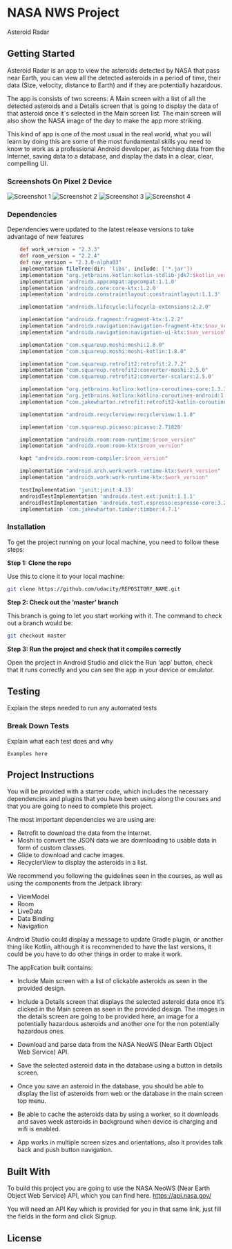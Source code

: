 # NASA NWS Project

Asteroid Radar

## Getting Started

Asteroid Radar is an app to view the asteroids detected by NASA that pass near Earth, you can view all the detected asteroids in a period of time, their data (Size, velocity, distance to Earth) and if they are potentially hazardous.

The app is consists of two screens: A Main screen with a list of all the detected asteroids and a Details screen that is going to display the data of that asteroid once it´s selected in the Main screen list. The main screen will also show the NASA image of the day to make the app more striking.

This kind of app is one of the most usual in the real world, what you will learn by doing this are some of the most fundamental skills you need to know to work as a professional Android developer, as fetching data from the Internet, saving data to a database, and display the data in a clear, clear, compelling UI.

### Screenshots On Pixel 2 Device

![Screenshot 1](starter/screenshots/screen_1.png)
![Screenshot 2](starter/screenshots/screen_2.png)
![Screenshot 3](starter/screenshots/screen_3.png)
![Screenshot 4](starter/screenshots/screen_4.png)

### Dependencies

Dependencies were updated to the latest release versions to take advantage of new features 

```groovy
    def work_version = "2.3.3"
    def room_version = "2.2.4"
    def nav_version = "2.3.0-alpha03"
    implementation fileTree(dir: 'libs', include: ['*.jar'])
    implementation "org.jetbrains.kotlin:kotlin-stdlib-jdk7:$kotlin_version"
    implementation 'androidx.appcompat:appcompat:1.1.0'
    implementation 'androidx.core:core-ktx:1.2.0'
    implementation 'androidx.constraintlayout:constraintlayout:1.1.3'

    implementation "androidx.lifecycle:lifecycle-extensions:2.2.0"

    implementation "androidx.fragment:fragment-ktx:1.2.2"
    implementation "androidx.navigation:navigation-fragment-ktx:$nav_version"
    implementation "androidx.navigation:navigation-ui-ktx:$nav_version"

    implementation "com.squareup.moshi:moshi:1.8.0"
    implementation "com.squareup.moshi:moshi-kotlin:1.8.0"

    implementation "com.squareup.retrofit2:retrofit:2.7.2"
    implementation "com.squareup.retrofit2:converter-moshi:2.5.0"
    implementation 'com.squareup.retrofit2:converter-scalars:2.5.0'

    implementation "org.jetbrains.kotlinx:kotlinx-coroutines-core:1.3.3"
    implementation "org.jetbrains.kotlinx:kotlinx-coroutines-android:1.3.2"
    implementation "com.jakewharton.retrofit:retrofit2-kotlin-coroutines-adapter:0.9.2"

    implementation "androidx.recyclerview:recyclerview:1.1.0"

    implementation 'com.squareup.picasso:picasso:2.71828'

    implementation "androidx.room:room-runtime:$room_version"
    implementation "androidx.room:room-ktx:$room_version"

    kapt "androidx.room:room-compiler:$room_version"

    implementation "android.arch.work:work-runtime-ktx:$work_version"
    implementation "androidx.work:work-runtime-ktx:$work_version"

    testImplementation 'junit:junit:4.13'
    androidTestImplementation 'androidx.test.ext:junit:1.1.1'
    androidTestImplementation 'androidx.test.espresso:espresso-core:3.2.0'
    implementation 'com.jakewharton.timber:timber:4.7.1'
```

### Installation

To get the project running on your local machine, you need to follow these steps:

**Step 1: Clone the repo**

Use this to clone it to your local machine:
```bash
git clone https://github.com/udacity/REPOSITORY_NAME.git
```

**Step 2: Check out the ‘master’ branch**

This branch is going to let you start working with it. The command to check out a branch would be:

```bash
git checkout master
```

**Step 3: Run the project and check that it compiles correctly**

Open the project in Android Studio and click the Run ‘app’ button, check that it runs correctly and you can see the app in your device or emulator.

## Testing

Explain the steps needed to run any automated tests

### Break Down Tests

Explain what each test does and why

```
Examples here
```
## Project Instructions

You will be provided with a starter code, which includes the necessary dependencies and plugins that you have been using along the courses and that you are going to need to complete this project. 

The most important dependencies we are using are:
- Retrofit to download the data from the Internet.
- Moshi to convert the JSON data we are downloading to usable data in form of custom classes.
- Glide to download and cache images.
- RecyclerView to display the asteroids in a list.

We recommend you following the guidelines seen in the courses, as well as using the components from the Jetpack library:
- ViewModel
- Room
- LiveData
- Data Binding
- Navigation

Android Studio could display a message to update Gradle plugin, or another thing like Kotlin, although it is recommended to have the last versions, it could be you have to do other things in order to make it work.

The application built contains:
- Include Main screen with a list of clickable asteroids as seen in the provided design.

- Include a Details screen that displays the selected asteroid data once it’s clicked in the Main screen as seen in the provided design. The images in the details screen are going to be provided here, an image for a potentially hazardous asteroids and another one for the non potentially hazardous ones.

- Download and parse data from the NASA NeoWS (Near Earth Object Web Service) API.

- Save the selected asteroid data in the database using a button in details screen.

- Once you save an asteroid in the database, you should be able to display the list of asteroids from web or the database in the main screen top menu.

- Be able to cache the asteroids data by using a worker, so it downloads and saves week asteroids in background when device is charging and wifi is enabled.

- App works in multiple screen sizes and orientations, also it provides talk back and push button navigation.

  


## Built With

To build this project you are going to use the NASA NeoWS (Near Earth Object Web Service) API, which you can find here.
https://api.nasa.gov/

You will need an API Key which is provided for you in that same link, just fill the fields in the form and click Signup.

## License


